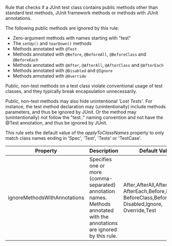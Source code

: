 
Rule that checks if a JUnit test class contains public methods other than standard test methods,
JUnit framework methods or methods with JUnit annotations.

The following public methods are ignored by this rule:
  * Zero-argument methods with names starting with "test"
  * The `setUp()` and `tearDown()` methods
  * Methods annotated with `@Test`
  * Methods annotated with `@Before`, `@BeforeAll`, `@BeforeClass` and `@BeforeEach`
  * Methods annotated with `@After`, `@AfterAll`, `@AfterClass` and `@AfterEach`
  * Methods annotated with `@Disabled` and `@Ignore`
  * Methods annotated with `@Override`

Public, non-test methods on a test class violate conventional usage of test classes,
and they typically break encapsulation unnecessarily.

Public, non-test methods may also hide unintentional *'Lost Tests'*. For instance, the test method
declaration may (unintentionally) include methods parameters, and thus be ignored by JUnit. Or the
method may (unintentionally) not follow the "test.." naming convention and not have the @Test annotation,
and thus be ignored by JUnit.

This rule sets the default value of the *applyToClassNames* property to only match class names
ending in 'Spec', 'Test', 'Tests' or 'TestCase'.

| Property                    | Description            | Default Value    |
|-----------------------------|------------------------|------------------|
| ignoreMethodsWithAnnotations | Specifies one or more (comma-separated) annotation names. Methods annotated with the annotations are ignored by this rule.  | After,AfterAll,AfterClass, AfterEach,Before,BeforeAll, BeforeClass,BeforeEach, Disabled,Ignore, Override,Test |              
  